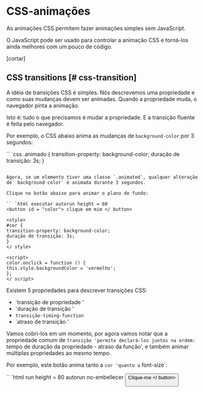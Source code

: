 # CSS-animações

As animações CSS permitem fazer animações simples sem JavaScript.

O JavaScript pode ser usado para controlar a animação CSS e torná-los ainda melhores com um pouco de código.

[cortar]

## CSS transitions [# css-transition]

A idéia de transições CSS é simples. Nós descrevemos uma propriedade e como suas mudanças devem ser animadas. Quando a propriedade muda, o navegador pinta a animação.

Isto é: tudo o que precisamos é mudar a propriedade. E a transição fluente é feita pelo navegador.

Por exemplo, o CSS abaixo anima as mudanças de `background-color` por 3 segundos:

`` `css
.animado {
transition-property: background-color;
duração de transição: 3s;
}
```

Agora, se um elemento tiver uma classe `.animated`, qualquer alteração de` background-color` é animada durante 3 segundos.

Clique no botão abaixo para animar o plano de fundo:

`` `html executar autorun height = 60
<button id = "color"> clique em mim </ button>

<style>
#cor {
transition-property: background-color;
duração de transição: 3s;
}
</ style>

<script>
color.onclick = function () {
this.style.backgroundColor = 'vermelho';
};
</ script>
```

Existem 5 propriedades para descrever transições CSS:

- `transição de propriedade '
- `duração de transição '
- `transição-timing-function`
- `atraso de transição '

Vamos cobri-los em um momento, por agora vamos notar que a propriedade comum de `transição 'permite declará-los juntos na ordem:` tempo de duração da propriedade - atraso da função', e também animar múltiplas propriedades ao mesmo tempo.

Por exemplo, este botão anima tanto a `cor 'quanto a` font-size`:

`` `html run height = 80 autorun no-embellecer
<button id = "growing"> Clique-me </ button>

<style>
#crescendo {
*!*
transição: font-size 3s, color 2s;
*/!*
}
</ style>

<script>
growing.onclick = function () {
this.style.fontSize = '36px';
this.style.color = 'red';
};
</ script>
```

Agora, cubramos os recursos de animação um a um.

## transição-propriedade

Em `transition-property`, escrevemos uma lista de propriedades para animar, por exemplo:` left`, `margin-left`,` height`, `color`.

Nem todas as propriedades podem ser animadas, mas [muitas delas] (http://www.w3.org/TR/css3-transitions/#animatable-properties-). O valor `all` significa" animar todas as propriedades ".

## duração da transição

Em `transition-duration` podemos especificar quanto tempo a animação deve levar. O tempo deve estar em [formato de hora CSS] (http://www.w3.org/TR/css3-values/#time): em segundos `s` ou milissegundos` ms`.

## transição-atraso

Em `delay de transição 'podemos especificar o atraso * antes * da animação. Por exemplo, se `transition-delay: 1s`, a animação começa após 1 segundo após a alteração.

Valores negativos também são possíveis. Então a animação começa a partir do meio. Por exemplo, se `transition-duration` for` 2s`, e o delay for `-1s`, a animação leva 1 segundo e começa a partir da metade.

Aqui está a animação muda números de `0 'para` 9' usando a propriedade CSS `tradutor`:

[codetabs src = "digits"]

A propriedade `transform` está animada assim:

`` `css
# stripe.animate {
transformar: traduzir (-90%);
transição-propriedade: transformar;
TransitDirect: Cut;
}
```

No exemplo acima, o JavaScript adiciona a classe `.animate` ao elemento - e a animação começa:

`` `js
stripe.classList.add ('animate');
```

Podemos também iniciá-lo "do meio", do número exato, e. correspondente ao segundo atual, usando o "atraso de transição" negativo.

Aqui se você clicar no dígito - ele inicia a animação a partir do segundo atual:

[codetabs src = "digits-negative-delay"]

O JavaScript faz isso por uma linha extra:

`` `js
stripe.onclick = function () {
deixe sec = new Date (). getSeconds ()% 10;
*!*
// por exemplo, -3s aqui inicia a animação a partir do 3º segundo
stripe.style.transitionDelay = '-' + seg + 's';
*/!*
stripe.classList.add ('animate');
};
```

## função de transição-temporização

A função Timing descreve como o processo de animação é distribuído ao longo do tempo. Será que vai começar devagar e depois vai rápido ou vice-versa.

Essa é a propriedade mais complicada desde a primeira vista. Mas torna-se muito simples se dedicarmos um pouco de tempo a isso.

Essa propriedade aceita dois tipos de valores: uma curva de Bezier ou etapas. Vamos começar a partir da curva, pois é usado com mais freqüência.

### Curva Bezier

A função de temporização pode ser definida como uma [curva Bezier] (/ bezier-curve) com 4 pontos de controle que satisfazem as condições:

1. Primeiro ponto de controle: `(0,0)`.
2. Último ponto de controle: `(1,1)`.
3. Para pontos intermediários, os valores de `x` devem estar no intervalo` 0..1`, `y` pode ser qualquer coisa.

A sintaxe de uma curva Bezier em CSS: `beiculto cúbico (x2, y2, x3, y3)`. Aqui precisamos especificar apenas os pontos de controle 2º e 3º, porque o 1º é fixado em `(0,0)` e o 4º é `(1,1)`.

A função de temporização descreve a velocidade do processo de animação no tempo.

- O eixo `x` é o tempo:` 0` - o momento inicial, `1` - o último momento de` transição-duração '.
- O eixo `y especifica a conclusão do processo:` 0` - o valor inicial da propriedade, `1` - o valor final.

A variante mais simples é quando a animação vai uniformemente, com a mesma velocidade linear. Isso pode ser especificado pela curva `beiculto cúbico (0, 0, 1, 1)`.

Veja como essa curva se parece:

!] [] (bezier-linear.png)

... Como podemos ver, é apenas uma linha reta. À medida que passa o tempo (`x`), a conclusão (` y`) da animação vai de "0" para "1".

O trem no exemplo abaixo vai da esquerda para a direita com a velocidade permanente (clique nele):

[codetabs src = "train-linear"]

O CSS `transition` é baseado nessa curva:

`` `css
.trem {
esquerda: 0;
transição: 5 cv cúbico-bezier (0, 0, 1, 1);
/ * O JavaScript define a esquerda para 450px * /
}
```

... E como podemos mostrar um trem desacelerando?

Podemos usar outra curva de Bezier: `beicot cúbico (0.0, 0.5, 0.5, 1.0)`.

O gráfico:

!] [] (train-curve.png)

Como podemos ver, o processo começa rápido: a curva aumenta, e depois mais lenta e mais lenta.

Aqui está a função de temporização em ação (clique no trem):

[codetabs src = "train"]

CSS:
`` `css
.trem {
esquerda: 0;
transição: 5 polegadas cúbico-bezier (0, .5, .5, 1);
/ * O JavaScript define a esquerda para 450px * /
}
```

Existem várias curvas embutidas: `linear`,` facilidade ', `facilidade',` facilidade 'e `facilidade de entrada'.

O `linear` é uma abreviatura para` beiculto cúbico (0, 0, 1, 1) `- uma linha reta, já a vimos.

Outros nomes são abreviaturas para o seguinte `cubic-bezier`:

| <code> facilidade </ code> <sup> * </ sup> | <code> ease-in </ code> | <code> easy-out </ code> | <code> easy-in-out </ code> |
|-------------------------------|----------------------|-----------------------|--------------------------|
| <code> (0.25, 0.1, 0.25, 1.0) </ code> | <code> (0.42, 0, 1.0, 1.0) </ code> | <code> (0, 0, 0.58, 1.0) </ code> | <code> (0.42, 0, 0.58, 1.0) </ code> |
| ! [facilidade, figura] (facilidade.png) | ! [facilidade, figura] (facilidade-in.png) | ! [facilidade, figura] (facilidade-out.png) | ! [facilidade de entrada, figura] (facilidade-em-out.png) |

`*` - por padrão, se não houver função de temporização, a "facilidade" é usada.

Então, poderíamos usar `easy-out` para o nosso trem de desaceleração:


`` `css
.trem {
esquerda: 0;
transição: esquerda 5s facilidade;
/ * transição: esquerdo 5s cúbico-bezier (0, .5, .5, 1); * /
}
```

Mas parece um pouco diferente.

** Uma curva Bezier pode fazer a animação "pular" da sua gama. **

Os pontos de controle na curva podem ter quaisquer coordenadas `y`: mesmo negativas ou enormes. Então, a curva de Bezier também pulará muito baixa ou alta, tornando a animação além da sua faixa normal.

No exemplo abaixo, o código de animação é:
`` `css
.trem {
esquerda: 100px;
transição: esquerdo 5s cúbico-bezier (.5, -1, .5, 2);
/ * JavaScript define esquerda para 400px * /
}
```

A propriedade `left` deve animar de` 100px` para `400px`.

Mas se você clicar no trem, você verá isso:

- Primeiro, o trem passa * de volta *: `left` torna-se inferior a` 100px`.
- Então ele vai para frente, um pouco mais do que `400px`.
- E depois novamente - para `400px`.

[codetabs src = "train-over"]

Por que isso acontece - bastante óbvio se olharmos para o gráfico da curva de Bezier dada:

!] [] (bezier-train-over.png)

Movemos a coordenada `y 'do segundo ponto abaixo de zero, e para o terceiro ponto que fizemos colocamos sobre` 1, então a curva sai do quadrante "regular". O `y` está fora do intervalo" padrão "0..1`.

Como sabemos, `` `mede" a conclusão do processo de animação ". O valor `y = 0` corresponde ao valor da propriedade inicial e` y = 1` - o valor final. Então, os valores `y <0` movem a propriedade mais baixa do que a partida` `esquerda 'e` y> 1` - sobre a final `esquerda`.

Essa é uma variante "suave" com certeza. Se colocarmos valores `y` como` -99` e `99`, então o trem salta do alcance muito mais.

Mas como fazer a curva Bezier para uma tarefa específica? Existem muitas ferramentas. Por exemplo, podemos fazê-lo no site <http://cubic-bezier.com/>.

### Passos

Função de temporização `etapas (número de etapas [, início / fim])` permite dividir a animação em etapas.

Vamos ver isso em um exemplo com dígitos. Vamos fazer com que os dígitos não mudem de forma suave, mas de forma discreta.

Para isso dividimos a animação em 9 etapas:

`` `css
# stripe.animate {
transformar: traduzir (-90%);
transição: transforma 9s *! * etapas (9, start) * /! *;
}
```

Na ação `passo (9, start)`:

[codetabs src = "step"]

O primeiro argumento de `etapas 'é o número de etapas. A transformação será dividida em 9 partes (10% cada). O intervalo de tempo também está dividido: 9 segundos divididos em intervalos de 1 segundo.

O segundo argumento é uma das duas palavras: `start` ou` end`.

O `start` significa que, no início da animação, precisamos fazer o primeiro passo imediatamente.

Podemos observar que durante a animação: quando clicamos no dígito, ele muda para `1` (o primeiro passo) imediatamente e depois muda no início do próximo segundo.

O processo está progredindo assim:

- `0s` -` -10% `(primeira alteração no início do 1º segundo, imediatamente)
`1s` - ー ー 20%`
- ...
- `8s` -` -80%`
- (o último segundo mostra o valor final).

O valor alternativo "fim" significaria que a mudança deveria ser aplicada não no início, mas no final de cada segundo.

Então, o processo seria assim:

- `0s` -` 0`
- `1s` -` -10% `(primeira alteração no final do 1º segundo)
`2s` - ー ー 20%`
- ...
- `9s` -` -90% a

Na ação `passo (9, fim)`:

[codetabs src = "step-end"]

Há também valores abreviados:

- `step-start` - é o mesmo que` steps (1, start) `. Ou seja, a animação começa imediatamente e leva 1 passo. Então, começa e termina imediatamente, como se não houvesse animação.
- `step-end` - o mesmo que` steps (1, end) `: faça a animação em uma única etapa no final de` transition-duration`.

Esses valores raramente são usados, porque isso não é realmente animação, mas sim uma mudança de um único passo.

## Event transitionend

Quando a animação CSS termina os disparadores do evento `transitionend`.

É amplamente utilizado para fazer uma ação depois que a animação é feita. Também podemos juntar-se a animações.

Por exemplo, o navio no exemplo abaixo começa a nadar lá e de volta ao clique, cada vez mais e mais à direita:

[iframe src = "barco" height = 300 editar link]

A animação é iniciada pela função `go` que re-executa cada vez que a transição termina e vira a direção:

`` `js
boat.onclick = function () {
//...
deixe times = 1;

function go () {
se (vezes% 2) {
// navega para a direita
boat.classList.remove ('back');
boat.style.marginLeft = 100 * times + 200 + 'px';
} outro {
// nadar para a esquerda
boat.classList.add ('back');
boat.style.marginLeft = 100 * times - 200 + 'px';
}

}

ir();

boat.addEventListener ('transitionend', function () {
vezes ++;
ir();
});
};
```

O objeto de evento para `transitionend` tem poucas propriedades específicas:

`event.propertyName`
: A propriedade que acabou de animar. Pode ser bom se nós animamos várias propriedades ao mesmo tempo.

`event.elapsedTime`
: O tempo (em segundos) que a animação teve, sem "atraso de transição".

## Keyframes

Podemos juntar múltiplas animações simples em conjunto usando a regra CSS `@ keyframes`.

Especifica o "nome" da animação e regras: o que, quando e onde animar. Em seguida, usando a propriedade `animation`, anexamos a animação ao elemento e especificamos parâmetros adicionais para isso.

Aqui está um exemplo com explicações:

`` `html run height = 60 autorun =" no-epub "não-embelezar
<div class = "progress"> </ div>

<style>
*!*
@keyframes go-left-right {/ * atribua-lhe um nome: "go-left-right" * /
de {left: 0px; } / * animar da esquerda: 0px * /
para {esquerda: calc (100% - 50px); } / * animar para a esquerda: 100% -50px * /
}
*/!*

.progresso {
*!*
animação: ir-esquerda-direita 3s infinito alternativo;
/ * aplique a animação "go-left-right" para o elemento
duração 3 segundos
número de vezes: infinito
direção alternada toda vez
*/
*/!*

posição: relativa;
borda: 2px verde sólido;
largura: 50px;
altura: 20px;
fundo: limão;
}
</ style>
```

Existem muitos artigos sobre @ keyframes` e uma [especificação detalhada] (https://drafts.csswg.org/css-animations/).

Provavelmente, você não precisará de "quadros-chave" sempre, a menos que tudo esteja no movimento constante em seus sites.

## Resumo

As animações CSS permitem suavemente (ou não) animar mudanças de uma ou várias propriedades CSS.

Eles são bons para a maioria das tarefas de animação. Também podemos usar JavaScript para animações, o próximo capítulo é dedicado a isso.

Limitações das animações CSS em comparação com animações JavaScript:

`` `compare plus =" Animações CSS "menos =" Animações JavaScript "
+ Simples coisas feitas simplesmente.
+ Rápido e leve para CPU.
- As animações de JavaScript são flexíveis. Eles podem implementar qualquer lógica de animação, como uma "explosão" de um elemento.
- Não apenas alterações de propriedade. Podemos criar novos elementos em JavaScript para fins de animação.
```

A maioria das animações pode ser implementada usando CSS como descrito neste capítulo. E o evento `transitionend` permite executar JavaScript após a animação, então ele se integra bem com o código.

Mas no próximo capítulo, faremos algumas animações de JavaScript para cobrir casos mais complexos.
